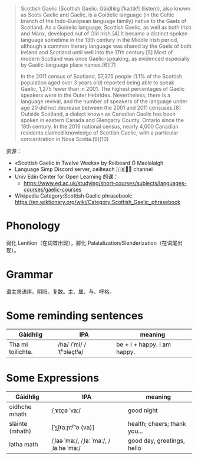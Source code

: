 > Scottish Gaelic (Scottish Gaelic: Gàidhlig [ˈkaːlɪkʲ] (listen)), also known as Scots Gaelic and Gaelic, is a Goidelic language (in the Celtic branch of the Indo-European language family) native to the Gaels of Scotland. As a Goidelic language, Scottish Gaelic, as well as both Irish and Manx, developed out of Old Irish.[4] It became a distinct spoken language sometime in the 13th century in the Middle Irish period, although a common literary language was shared by the Gaels of both Ireland and Scotland until well into the 17th century.[5] Most of modern Scotland was once Gaelic-speaking, as evidenced especially by Gaelic-language place names.[6][7]
>
> In the 2011 census of Scotland, 57,375 people (1.1% of the Scottish population aged over 3 years old) reported being able to speak Gaelic, 1,275 fewer than in 2001. The highest percentages of Gaelic speakers were in the Outer Hebrides. Nevertheless, there is a language revival, and the number of speakers of the language under age 20 did not decrease between the 2001 and 2011 censuses.[8] Outside Scotland, a dialect known as Canadian Gaelic has been spoken in eastern Canada and Glengarry County, Ontario since the 18th century. In the 2016 national census, nearly 4,000 Canadian residents claimed knowledge of Scottish Gaelic, with a particular concentration in Nova Scotia.[9][10]

资源：

- «Scottish Gaelic in Twelve Weeks» by Roibeard Ó Maolalaigh
- Language Simp Discord server, ceilteach 🇮🇪🏴󠁧󠁢󠁳󠁣󠁴󠁿🏴󠁧󠁢󠁷󠁬󠁳󠁿 channel
- Univ Edin Center for Open Learning 的课：
    - https://www.ed.ac.uk/studying/short-courses/subjects/languages-courses/gaelic-courses
- Wikipedia Category:Scottish Gaelic phrasebook: https://en.wiktionary.org/wiki/Category:Scottish_Gaelic_phrasebook

# Phonology

弱化 Lenition（在词首出现），腭化 Palatalization/Slenderization（在词尾出现）。

# Grammar

谓主宾语序。阴阳。复数。主、属、与、呼格。

# Some reminding sentences

Gàidhlig|IPA|meaning
-|-|-
Tha mi toilichte.|/ha/ /ˈmi/ /ˈtʰɔləçtʲə/|be + I + happy. I am happy.

# Some Expressions

Gàidhlig|IPA|meaning
-|-|-
oidhche mhath|/ˌɤɪçə ˈvaː/|good night
slàinte (mhath)|[ˈs̪l̪ˠaːɲtʲʰə (va)]|health; cheers; thank you...
latha math|/ˌlaə ˈmaː/, /ˌlaː ˈmaː/, /ˌla.hə ˈmaː/|good day, greetings, hello
